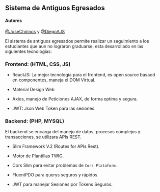 ## Sistema de Antiguos Egresados

#### Autores
[@JoseChirinos](http://josechirinos.com) y  [@DiegoAJS](https://github.com/DiegoAJS)

El sistema de antiguos egresados permite realizar un seguimiento a los estudiantes que aun no lograron graduarse, esta desarrollado en las siguientes tecnologias:

### Frontend: (HTML, CSS, JS)

- ReactJS: La mejor tecnologia para el frontend, es open source basaod en componentes, maneja el DOM Virtual.

- Material Design Web

- Axios, manejo de Peticiones AJAX, de forma optima y segura.

- JWT: Json Web Token para las sesiones.

### Backend: (PHP, MYSQL)

El backend se encarga del manejo de datos, procesos complejos y transacciones, se utilizara APIs REST.

- Slim Framework V.2 (Routes for APIs Rest).

- Motor de Plantillas TWIG.

- Cors Slim para evitar problemas de `Cors Plataform`.

- FluentPDO para querys seguros y rápidos.

- JWT para manejar Sesiones por Tokens Seguros.